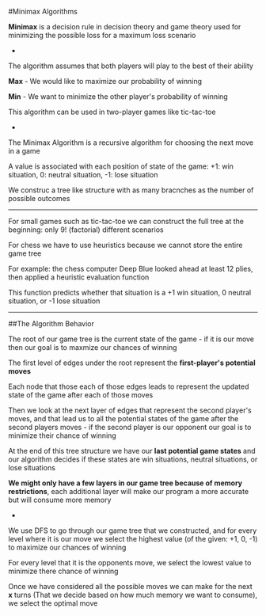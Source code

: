 #Minimax Algorithms

**Minimax** is a decision rule in decision theory and game theory used for minimizing the possible loss for a maximum loss scenario

-

The algorithm assumes that both players will play to the best of their ability

**Max** - We would like to maximize our probability of winning

**Min** - We want to minimize the other player's probability of winning

This algorithm can be used in two-player games like tic-tac-toe

-

The Minimax Algorithm is a recursive algorithm for choosing the next move in a game

A value is associated with each position of state of the game: +1: win situation, 0: neutral situation, -1: lose situation

We construc a tree like structure with as many bracnches as the number of possible outcomes

***

For small games such as tic-tac-toe we can construct the full tree at the beginning: only 9! (factorial) different scenarios

For chess we have to use heuristics because we cannot store the entire game tree

For example: the chess computer Deep Blue looked ahead at least 12 plies, then applied a heuristic evaluation function

This function predicts whether that situation is a +1 win situation, 0 neutral situation, or -1 lose situation

***

##The Algorithm Behavior

The root of our game tree is the current state of the game - if it is our move then our goal is to maxmize our chances of winning

The first level of edges under the root represent the **first-player's potential moves**

Each node that those each of those edges leads to represent the updated state of the game after each of those moves

Then we look at the next layer of edges that represent the second player's moves, and that lead us to all the potential states of the game after the second players moves - if the second player is our opponent our goal is to minimize their chance of winning

At the end of this tree structure we have our **last potential game states** and our algorithm decides if these states are win situations, neutral situations, or lose situations

**We might only have a few layers in our game tree because of memory restrictions**, each additional layer will make our program a more accurate but will consume more memory

-

We use DFS to go through our game tree that we constructed, and for every level where it is our move we select the highest value (of the given: +1, 0, -1) to maximize our chances of winning

For every level that it is the opponents move, we select the lowest value to minimize there chance of winning

Once we have considered all the possible moves we can make for the next **x** turns (That we decide based on how much memory we want to consume), we select the optimal move
